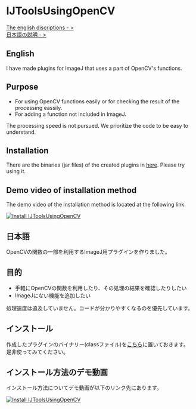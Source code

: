 # IJToolsUsingOpenCV

[The english discriptions - >](#English)  
[日本語の説明 - >](#日本語)

## English

I have made plugins for ImageJ that uses a part of OpenCV's functions.

## Purpose

* For using OpenCV functions easily or for checking the result of the processing eassily.
* For adding a function not included in ImageJ.

The processing speed is not pursued. We prioritize the code to be easy to understand.

## Installation

There are the binaries (jar files) of the created plugins in [here](https://github.com/WAKU-TAKE-A/IJToolsUsingOpenCV/releases). Please try using it.

## Demo video of installation method

The demo video of the installation method is located at the following link.

[![Install IJToolsUsingOpenCV](http://img.youtube.com/vi/bDPm80DlXzw/0.jpg)](https://www.youtube.com/watch?v=bDPm80DlXzw)

## 日本語

OpenCVの関数の一部を利用するImageJ用プラグインを作りました。

## 目的

* 手軽にOpenCVの関数を利用したり、その処理の結果を確認したりしたい
* ImageJにない機能を追加したい

処理速度は追及していません。コードが分かりやすくなるのを優先しています。

## インストール

作成したプラグインのバイナリー(classファイル)を[こちら](https://github.com/WAKU-TAKE-A/IJToolsUsingOpenCV/releases)に置いておきます。<br>是非使ってみてください。

## __インストール方法のデモ動画__

インストール方法についてデモ動画が以下のリンク先にあります。

[![Install IJToolsUsingOpenCV](http://img.youtube.com/vi/bDPm80DlXzw/0.jpg)](https://www.youtube.com/watch?v=bDPm80DlXzw)
